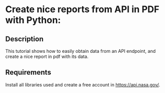 # Create nice reports from API in PDF with Python:
## Description
This tutorial shows how to easily obtain data from an API endpoint, and create a nice report in pdf with its data.

## Requirements
Install all libraries used and create a free account in https://api.nasa.gov/.
